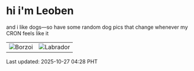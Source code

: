 # hi i'm Leoben

and i like dogs—so have some random dog pics that change whenever my CRON feels like it

|  |  |
|--------|----------|
| ![Borzoi](https://random-dog-vercel.vercel.app/api/random-borzoi?v=1761510488) | ![Labrador](https://random-dog-vercel.vercel.app/api/random-labrador?v=1761510488) |

Last updated: 2025-10-27 04:28 PHT
